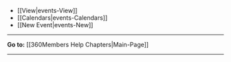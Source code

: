 -   [[View|events-View]]
-   [[Calendars|events-Calendars]]
-   [[New Event|events-New]]

* * * * *

**Go to:** [[360Members Help Chapters|Main-Page]]

* * * * *
